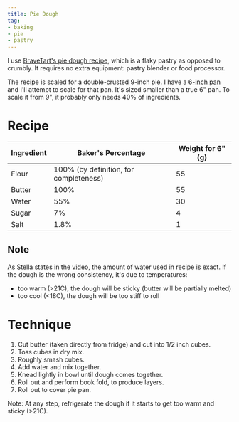 ```yaml
---
title: Pie Dough
tag:
- baking
- pie
- pastry
---
```


I use [BraveTart's pie dough recipe][1], which is a flaky pastry as opposed to crumbly.
It requires no extra equipment: pastry blender or food processor.

[1]: https://www.seriouseats.com/recipes/2016/06/old-fashioned-flaky-pie-dough-recipe.html

The recipe is scaled for a double-crusted 9-inch pie.
I have a [6-inch pan][1] and I'll attempt to scale for that pan.
It's sized smaller than a true 6" pan.
To scale it from 9", it probably only needs 40% of ingredients.

[2]: https://www.amazon.com/gp/product/B001IZZGPK/

# Recipe

Ingredient | Baker's Percentage | Weight for 6" (g)
-|-|-
Flour | 100% (by definition, for completeness) | 55
Butter | 100% | 55
Water | 55% | 30
Sugar | 7% | 4
Salt | 1.8% | 1

## Note

As Stella states in the [video][1], the amount of water used in recipe is exact.
If the dough is the wrong consistency, it's due to temperatures:

- too warm (>21C), the dough will be sticky (butter will be partially melted)
- too cool (<18C), the dough will be too stiff to roll

# Technique

1. Cut butter (taken directly from fridge) and cut into 1/2 inch cubes.
1. Toss cubes in dry mix.
1. Roughly smash cubes.
1. Add water and mix together.
1. Knead lightly in bowl until dough comes together.
1. Roll out and perform book fold, to produce layers.
1. Roll out to cover pie pan.

Note: At any step, refrigerate the dough if it starts to get too warm and sticky (>21C).
